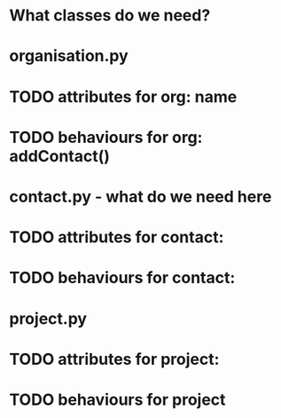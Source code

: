 # What classes do we need?

# organisation.py

# TODO attributes for org: name

# TODO behaviours for org: addContact()

# contact.py - what do we need here

# TODO attributes for contact:

# TODO behaviours for contact:

# project.py

# TODO attributes for project:

# TODO behaviours for project
